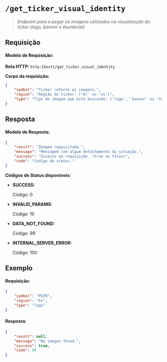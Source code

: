 # `/get_ticker_visual_identity`
> _Endpoint para a pegar as imagens utilizadas na visualização do ticker (logo, banner e thumbnail)_

## Requisição

#### **Modelo de Requisição:**

**Rota HTTP:** `http:{host}/get_ticker_visual_identity`

**Corpo da requisição:**
```json
{
    "symbol": "Ticker refente as imagens.",
    "region": "Região do ticker. ('br' ou 'us')",
    "type": "Tipo de imagem que está buscando. ('logo', 'banner' ou 'thumbnail')"
}
```

## Resposta

#### **Modelo de Resposta:**

```json
{
    "result": "Imagem requisitada.",
    "message": "Mensagem com algum detalhamento da situação.",
    "success": "Sucesso da requisição. (true ou false)",
    "code": "Código de status."
}
```
**Códigos de Status disponíveis:**

- **SUCCESS:**

  Código: 0


- **INVALID_PARAMS:**

  Código: 10


- **DATA_NOT_FOUND:**

  Código: 99


- **INTERNAL_SERVER_ERROR:**

  Código: 100


## Exemplo

#### Requisição:
```json
{
    "symbol": "PETR",
    "region": "br",
    "type": "logo"
}
```

#### Resposta:
```json
{
    "result": null,
    "message": "No images found.",
    "success": true,
    "code": 99
}
```